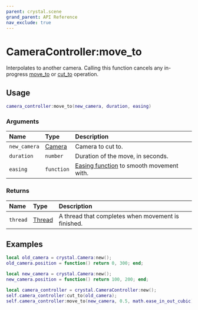 ```yaml
---
parent: crystal.scene
grand_parent: API Reference
nav_exclude: true
---
```


# CameraController:move_to

Interpolates to another camera. Calling this function cancels any in-progress [move_to](camera_controller_move_to) or [cut_to](camera_controller_cut_to) operation.

## Usage

```lua
camera_controller:move_to(new_camera, duration, easing)
```

### Arguments

| Name         | Type             | Description                                                          |
| :----------- | :--------------- | :------------------------------------------------------------------- |
| `new_camera` | [Camera](camera) | Camera to cut to.                                                    |
| `duration`   | `number`         | Duration of the move, in seconds.                                    |
| `easing`     | `function`       | [Easing function](/crystal/extensions/math) to smooth movement with. |

### Returns

| Name     | Type                                 | Description                                        |
| :------- | :----------------------------------- | :------------------------------------------------- |
| `thread` | [Thread](/crystal/api/script/thread) | A thread that completes when movement is finished. |

## Examples

```lua
local old_camera = crystal.Camera:new();
old_camera.position = function() return 0, 300; end;

local new_camera = crystal.Camera:new();
new_camera.position = function() return 100, 200; end;

local camera_controller = crystal.CameraController:new();
self.camera_controller:cut_to(old_camera);
self.camera_controller:move_to(new_camera, 0.5, math.ease_in_out_cubic);
```
